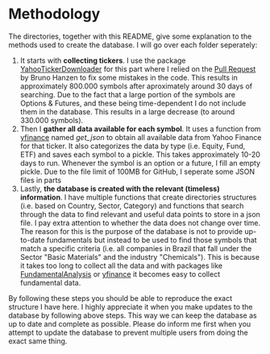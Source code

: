 # Methodology

The directories, together with this README, give some explanation to the methods used to create the database. I will go
over each folder seperately:

1. It starts with **collecting tickers**. I use the package
   [YahooTickerDownloader](https://github.com/Benny-/Yahoo-ticker-symbol-downloader) for this part where I relied on the
   [Pull Request](https://github.com/Benny-/Yahoo-ticker-symbol-downloader/pull/58) by Bruno Hanzen to fix some mistakes
   in the code. This results in approximately 800.000 symbols after aproximately around 30 days of searching. Due to the
   fact that a large portion of the symbols are Options & Futures, and these being time-dependent I do not include them
   in the database. This results in a large decrease (to around 330.000 symbols).
2. Then I **gather all data available for each symbol**. It uses a function from
   [yfinance](https://github.com/ranaroussi/yfinance) named *get_json* to obtain all available data from Yahoo Finance
   for that ticker. It also categorizes the data by type (i.e. Equity, Fund, ETF) and saves each symbol to a pickle.
   This takes approximately 10-20 days to run. Whenever the symbol is an option or a future, I fill an empty pickle. 
   Due to the file limit of 100MB for GitHub, I seperate some JSON files in parts
3. Lastly, **the database is created with the relevant (timeless) information**. I have multiple functions that create
   directories structures (i.e. based on Country, Sector, Category) and functions that search through the data to find
   relevant and useful data points to store in a json file. I pay extra attention to whether the data does not change
   over time. The reason for this is the purpose of the database is not to provide up-to-date fundamentals but instead
   to be used to find those symbols that match a specific criteria (i.e. all companies in Brazil that fall under the
   Sector "Basic Materials" and the industry "Chemicals"). This is because it takes too long to collect all the data and
   with packages like [FundamentalAnalysis](https://github.com/JerBouma/FundamentalAnalysis) or
   [yfinance](https://github.com/ranaroussi/yfinance) it becomes easy to collect fundamental data.

By following these steps you should be able to reproduce the exact structure I have here. I highly appreciate it when
you make updates to the database by following above steps. This way we can keep the database as up to date and complete
as possible. Please do inform me first when you attempt to update the database to prevent multiple users from doing the 
exact same thing.